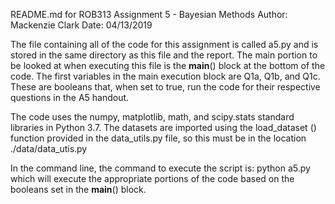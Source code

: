 README.md for ROB313 Assignment 5 - Bayesian Methods
Author: Mackenzie Clark
Date: 04/13/2019

The file containing all of the code for this assignment is called
a5.py and is stored in the same directory as this file and the report.
The main portion to be looked at when executing this file is the 
__main__() block at the bottom of the code. The first variables in 
the main execution block are Q1a, Q1b, and Q1c. These are booleans 
that, when set to true, run the code for their respective questions 
in the A5 handout.

The code uses the numpy, matplotlib, math, and scipy.stats standard 
libraries in Python 3.7. The datasets are imported using the 
load_dataset () function provided in the data_utils.py file, so 
this must be in the location ./data/data_utis.py

In the command line, the command to execute the script is:
	python a5.py
which will execute the appropriate portions of the code based on
the booleans set in the __main__() block.